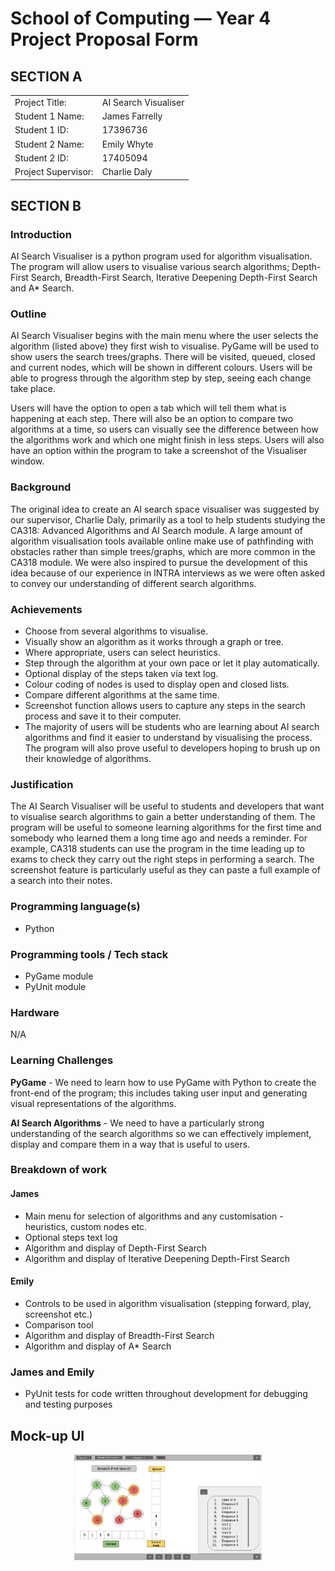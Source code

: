 # School of Computing &mdash; Year 4 Project Proposal Form


## SECTION A

|                     |                       |
|---------------------|-----------------------|
|Project Title:       | AI Search Visualiser  |
|Student 1 Name:      | James Farrelly        |
|Student 1 ID:        | 17396736              |
|Student 2 Name:      | Emily Whyte           |
|Student 2 ID:        | 17405094              |
|Project Supervisor:  | Charlie Daly          |


## SECTION B


### Introduction

 AI Search Visualiser is a python program used for algorithm visualisation. The program will allow users to visualise various search algorithms; Depth-First Search, Breadth-First Search, Iterative Deepening Depth-First Search and A* Search. 

### Outline

 AI Search Visualiser begins with the main menu where the user selects the algorithm (listed above) they first wish to visualise. PyGame will be used to show users the search trees/graphs. There will be visited, queued, closed and current nodes, which will be shown in different colours. Users will be able to progress through the algorithm step by step, seeing each change take place. 

  Users will have the option to open a tab which will tell them what is happening at each step. There will also be an option to compare two algorithms at a time, so users can visually see the difference between how the algorithms work and which one might finish in less steps. Users will also have an option within the program to take a screenshot of the Visualiser window.

### Background

 The original idea to create an AI search space visualiser was suggested by our supervisor, Charlie Daly, primarily as a tool to help students studying the CA318: Advanced Algorithms and AI Search module. A large amount of algorithm visualisation tools available online make use of pathfinding with obstacles rather than simple trees/graphs, which are more common in the CA318 module. We were also inspired to pursue the development of this idea because of our experience in INTRA interviews as we were often asked to convey our understanding of different search algorithms.

### Achievements


* Choose from several algorithms to visualise.
* Visually show an algorithm as it works through a graph or tree.
* Where appropriate, users can select heuristics.
* Step through the algorithm at your own pace or let it play automatically.
* Optional display of the steps taken via text log.
* Colour coding of nodes is used to display open and closed lists.
* Compare different algorithms at the same time.
* Screenshot function allows users to capture any steps in the search process and save it to their computer.
* The majority of users will be students who are learning about AI search algorithms and find it easier to understand by visualising the process. The program will also prove useful to developers hoping to brush up on their knowledge of algorithms.


### Justification


 The AI Search Visualiser will be useful to students and developers that want to visualise search algorithms to gain a better understanding of them. The program will be useful to someone learning algorithms for the first time and somebody who learned them a long time ago and needs a reminder. For example, CA318 students can use the program in the time leading up to exams to check they carry out the right steps in performing a search. The screenshot feature is particularly useful as they can paste a full example of a search into their notes.

### Programming language(s)

* Python

### Programming tools / Tech stack

* PyGame module
* PyUnit module

### Hardware

 N/A

### Learning Challenges

 __PyGame__ - We need to learn how to use PyGame with Python to create the front-end of the program; this includes taking user input and generating visual representations of the algorithms.

 __AI Search Algorithms__ - We need to have a particularly strong understanding of the search algorithms so we can effectively implement, display and compare them in a way that is useful to users.

### Breakdown of work


#### James

* Main menu for selection of algorithms and any customisation - heuristics, custom nodes etc.
* Optional steps text log
* Algorithm and display of Depth-First Search
* Algorithm and display of Iterative Deepening Depth-First Search

#### Emily

* Controls to be used in algorithm visualisation (stepping forward, play, screenshot etc.)
* Comparison tool
* Algorithm and display of Breadth-First Search
* Algorithm and display of A* Search

### James and Emily

* PyUnit tests for code written throughout development for debugging and testing purposes

## Mock-up UI


<p align="center">
  <img src="./res/mock-up.jpeg" width="300px">
</p>